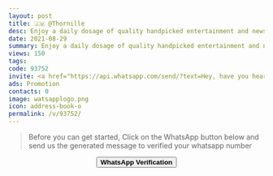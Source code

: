 ```yaml
---
layout: post
title: 🇯🇲 @Thornille 
desc: Enjoy a daily dosage of quality handpicked entertainment and news Via our WhatsApp Status updates
date: 2021-08-29
summary: Enjoy a daily dosage of quality handpicked entertainment and news Via your whatsapp status, my iD code is 93752 I'm a proud member since
views: 150
tags: 
code: 93752
invite: <a href="https://api.whatsapp.com/send/?text=Hey, have you heard about this WhatsApp TV. Check out their website https://www.watsapp.tv and if you want to join use my code 93752 because I'm a member" class="page-scroll">Invite Friends</a>
ads: Promotion
contacts: 0
image: watsapplogo.png
icon: address-book-o
permalink: /v/93752/
---
```



>Before you can get started, Click on the WhatsApp button below and send us the generated message to verified your whatsapp number
   
<center><a href="https://api.whatsapp.com/send?phone={{site.tell}}&text=ID 93752 Invited Me" class="page-scroll"><button class="btn btn-outline btn-xl" id="#signup"><strong>WhatsApp Verification</strong></button></a></center>
